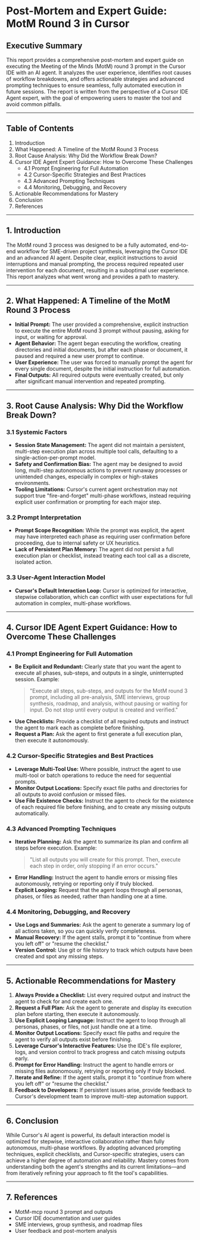 # Post-Mortem and Expert Guide: MotM Round 3 in Cursor

## Executive Summary

This report provides a comprehensive post-mortem and expert guide on executing the Meeting of the Minds (MotM) round 3 prompt in the Cursor IDE with an AI agent. It analyzes the user experience, identifies root causes of workflow breakdowns, and offers actionable strategies and advanced prompting techniques to ensure seamless, fully automated execution in future sessions. The report is written from the perspective of a Cursor IDE Agent expert, with the goal of empowering users to master the tool and avoid common pitfalls.

---

## Table of Contents
1. Introduction
2. What Happened: A Timeline of the MotM Round 3 Process
3. Root Cause Analysis: Why Did the Workflow Break Down?
4. Cursor IDE Agent Expert Guidance: How to Overcome These Challenges
    - 4.1 Prompt Engineering for Full Automation
    - 4.2 Cursor-Specific Strategies and Best Practices
    - 4.3 Advanced Prompting Techniques
    - 4.4 Monitoring, Debugging, and Recovery
5. Actionable Recommendations for Mastery
6. Conclusion
7. References

---

## 1. Introduction

The MotM round 3 process was designed to be a fully automated, end-to-end workflow for SME-driven project synthesis, leveraging the Cursor IDE and an advanced AI agent. Despite clear, explicit instructions to avoid interruptions and manual prompting, the process required repeated user intervention for each document, resulting in a suboptimal user experience. This report analyzes what went wrong and provides a path to mastery.

---

## 2. What Happened: A Timeline of the MotM Round 3 Process

- **Initial Prompt:** The user provided a comprehensive, explicit instruction to execute the entire MotM round 3 prompt without pausing, asking for input, or waiting for approval.
- **Agent Behavior:** The agent began executing the workflow, creating directories and initial documents, but after each phase or document, it paused and required a new user prompt to continue.
- **User Experience:** The user was forced to manually prompt the agent for every single document, despite the initial instruction for full automation.
- **Final Outputs:** All required outputs were eventually created, but only after significant manual intervention and repeated prompting.

---

## 3. Root Cause Analysis: Why Did the Workflow Break Down?

### 3.1 Systemic Factors
- **Session State Management:** The agent did not maintain a persistent, multi-step execution plan across multiple tool calls, defaulting to a single-action-per-prompt model.
- **Safety and Confirmation Bias:** The agent may be designed to avoid long, multi-step autonomous actions to prevent runaway processes or unintended changes, especially in complex or high-stakes environments.
- **Tooling Limitations:** Cursor's current agent orchestration may not support true "fire-and-forget" multi-phase workflows, instead requiring explicit user confirmation or prompting for each major step.

### 3.2 Prompt Interpretation
- **Prompt Scope Recognition:** While the prompt was explicit, the agent may have interpreted each phase as requiring user confirmation before proceeding, due to internal safety or UX heuristics.
- **Lack of Persistent Plan Memory:** The agent did not persist a full execution plan or checklist, instead treating each tool call as a discrete, isolated action.

### 3.3 User-Agent Interaction Model
- **Cursor's Default Interaction Loop:** Cursor is optimized for interactive, stepwise collaboration, which can conflict with user expectations for full automation in complex, multi-phase workflows.

---

## 4. Cursor IDE Agent Expert Guidance: How to Overcome These Challenges

### 4.1 Prompt Engineering for Full Automation
- **Be Explicit and Redundant:** Clearly state that you want the agent to execute all phases, sub-steps, and outputs in a single, uninterrupted session. Example:
  > "Execute all steps, sub-steps, and outputs for the MotM round 3 prompt, including all pre-analysis, SME interviews, group synthesis, roadmap, and analysis, without pausing or waiting for input. Do not stop until every output is created and verified."
- **Use Checklists:** Provide a checklist of all required outputs and instruct the agent to mark each as complete before finishing.
- **Request a Plan:** Ask the agent to first generate a full execution plan, then execute it autonomously.

### 4.2 Cursor-Specific Strategies and Best Practices
- **Leverage Multi-Tool Use:** Where possible, instruct the agent to use multi-tool or batch operations to reduce the need for sequential prompts.
- **Monitor Output Locations:** Specify exact file paths and directories for all outputs to avoid confusion or missed files.
- **Use File Existence Checks:** Instruct the agent to check for the existence of each required file before finishing, and to create any missing outputs automatically.

### 4.3 Advanced Prompting Techniques
- **Iterative Planning:** Ask the agent to summarize its plan and confirm all steps before execution. Example:
  > "List all outputs you will create for this prompt. Then, execute each step in order, only stopping if an error occurs."
- **Error Handling:** Instruct the agent to handle errors or missing files autonomously, retrying or reporting only if truly blocked.
- **Explicit Looping:** Request that the agent loops through all personas, phases, or files as needed, rather than handling one at a time.

### 4.4 Monitoring, Debugging, and Recovery
- **Use Logs and Summaries:** Ask the agent to generate a summary log of all actions taken, so you can quickly verify completeness.
- **Manual Recovery:** If the agent stalls, prompt it to "continue from where you left off" or "resume the checklist."
- **Version Control:** Use git or file history to track which outputs have been created and spot any missing steps.

---

## 5. Actionable Recommendations for Mastery

1. **Always Provide a Checklist:** List every required output and instruct the agent to check for and create each one.
2. **Request a Full Plan:** Ask the agent to generate and display its execution plan before starting, then execute it autonomously.
3. **Use Explicit Looping Language:** Instruct the agent to loop through all personas, phases, or files, not just handle one at a time.
4. **Monitor Output Locations:** Specify exact file paths and require the agent to verify all outputs exist before finishing.
5. **Leverage Cursor's Interactive Features:** Use the IDE's file explorer, logs, and version control to track progress and catch missing outputs early.
6. **Prompt for Error Handling:** Instruct the agent to handle errors or missing files autonomously, retrying or reporting only if truly blocked.
7. **Iterate and Refine:** If the agent stalls, prompt it to "continue from where you left off" or "resume the checklist."
8. **Feedback to Developers:** If persistent issues arise, provide feedback to Cursor's development team to improve multi-step automation support.

---

## 6. Conclusion

While Cursor's AI agent is powerful, its default interaction model is optimized for stepwise, interactive collaboration rather than fully autonomous, multi-phase workflows. By adopting advanced prompting techniques, explicit checklists, and Cursor-specific strategies, users can achieve a higher degree of automation and reliability. Mastery comes from understanding both the agent's strengths and its current limitations—and from iteratively refining your approach to fit the tool's capabilities.

---

## 7. References
- MotM-mcp round 3 prompt and outputs
- Cursor IDE documentation and user guides
- SME interviews, group synthesis, and roadmap files
- User feedback and post-mortem analysis 